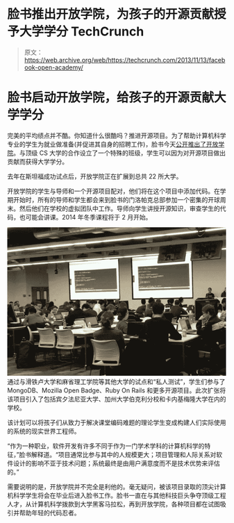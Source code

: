 # 脸书推出开放学院，为孩子的开源贡献授予大学学分 TechCrunch

> 原文：<https://web.archive.org/web/https://techcrunch.com/2013/11/13/facebook-open-academy/>

# 脸书启动开放学院，给孩子的开源贡献大学学分

完美的平均绩点并不酷。你知道什么很酷吗？推进开源项目。为了帮助计算机科学专业的学生为就业做准备(并促进其自身的招聘工作)，脸书今天[公开推出了开放学院](https://web.archive.org/web/20221207183306/https://www.facebook.com/notes/facebook-engineering/facebook-open-academy-bringing-open-source-to-cs-curricula/10151806121378920)。与顶级 CS 大学的合作设立了一个特殊的班级，学生可以因为对开源项目做出贡献而获得大学学分。

去年在斯坦福成功试点后，开放学院正在扩展到总共 22 所大学。

开放学院的学生与导师和一个开源项目配对，他们将在这个项目中添加代码。在学期开始时，所有的导师和学生都会来到脸书的门洛帕克总部参加一个密集的开球周末。然后他们在学校的虚拟团队中工作。导师向学生讲授开源知识，审查学生的代码，也可能会讲课。2014 年冬季课程将于 2 月开始。

![1236089_214958308673370_1048735892_n](img/0d4cf1a5f03300c6e46937ef08dd6295.png)通过与滑铁卢大学和麻省理工学院等其他大学的试点和“私人测试”，学生们参与了 MongoDB、Mozilla Open Badge、Ruby On Rails 和更多开源项目。此次扩张将该项目引入了包括宾夕法尼亚大学、加州大学伯克利分校和卡内基梅隆大学在内的学校。

该计划可以将孩子们从致力于解决课堂编码难题的理论学生变成构建人们实际使用的系统的现实世界工程师。

“作为一种职业，软件开发有许多不同于作为一门学术学科的计算机科学的特征，”脸书解释道。“项目通常比参与其中的人规模更大；项目管理和人际关系对软件设计的影响不亚于技术问题；系统最终是由用户满意度而不是技术优势来评估的。”

需要说明的是，开放学院并不完全是利他的。毫无疑问，被该项目录取的顶尖计算机科学学生将会在毕业后进入脸书工作。脸书一直在与其他科技巨头争夺顶级工程人才，从计算机科学拨款到大学黑客马拉松，再到开放学院，各种项目都在试图吸引并帮助年轻的代码忍者。